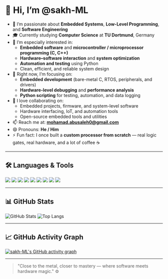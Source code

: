 # 👋 Hi, I’m @sakh-ML

- 🧠 I’m passionate about **Embedded Systems**, **Low-Level Programming**, and **Software Engineering**
- 🎓 Currently studying **Computer Science** at **TU Dortmund**, Germany
- 👀 I’m especially interested in:
  - **Embedded software** and **microcontroller / microprocessor programming (C, C++)**
  - **Hardware–software interaction** and **system optimization**
  - **Automation and testing** using Python
  - Clean, efficient, and reliable system design
- 🌱 Right now, I’m focusing on:
  - **Embedded development** (bare-metal C, RTOS, peripherals, and drivers)
  - **Hardware-level debugging** and **performance analysis**
  - **Python scripting** for testing, automation, and data logging
- 💞️ I love collaborating on:
  - Embedded projects, firmware, and system-level software
  - Hardware interfacing, IoT, and automation tools
  - Open-source embedded tools and utilities
- 📫 Reach me at: **mohamad.abusaleh0@gmail.com**
- 😄 Pronouns: **He / Him**
- ⚡ Fun fact: I once built a **custom processor from scratch** — real logic gates, real hardware, and a lot of coffee ☕

---

## 🛠️ Languages & Tools
<p>
  <img src="https://img.shields.io/badge/C-000000?style=for-the-badge&logo=c&logoColor=white"/>
  <img src="https://img.shields.io/badge/C++-00599C?style=for-the-badge&logo=c%2B%2B&logoColor=white"/>
  <img src="https://img.shields.io/badge/Python-3776AB?style=for-the-badge&logo=python&logoColor=white"/>
  <img src="https://img.shields.io/badge/Linux-FCC624?style=for-the-badge&logo=linux&logoColor=black"/>
  <img src="https://img.shields.io/badge/Embedded-Systems-orange?style=for-the-badge&logo=arm&logoColor=white"/>
  <img src="https://img.shields.io/badge/Microcontrollers-00979D?style=for-the-badge&logo=arduino&logoColor=white"/>
  <img src="https://img.shields.io/badge/Git-F05032?style=for-the-badge&logo=git&logoColor=white"/>
  <img src="https://img.shields.io/badge/Docker-2496ED?style=for-the-badge&logo=docker&logoColor=white"/>
  <img src="https://img.shields.io/badge/VSCode-007ACC?style=for-the-badge&logo=visual-studio-code&logoColor=white"/>
</p>

---

## 📊 GitHub Stats

![GitHub Stats](https://github-readme-stats.vercel.app/api?username=sakh-ML&show_icons=true&theme=github_dark)
![Top Langs](https://github-readme-stats.vercel.app/api/top-langs/?username=sakh-ML&layout=compact&theme=github_dark)

---

## 📈 GitHub Activity Graph

[![sakh-ML's GitHub activity graph](https://github-readme-activity-graph.vercel.app/graph?username=sakh-ML&theme=github-compact)](https://github.com/sakh-ML)

---

> "Close to the metal, closer to mastery — where software meets hardware magic." ⚙️
